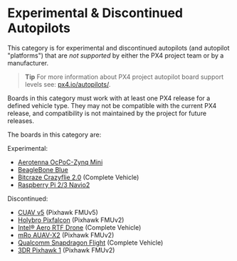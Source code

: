 # Experimental & Discontinued Autopilots

This category is for experimental and discontinued autopilots (and autopilot "platforms") that are *not supported* by either the PX4 project team or by a manufacturer.

> **Tip** For more information about PX4 project autopilot board support levels see: [px4.io/autopilots/](https://px4.io/autopilots/).

Boards in this category must work with at least one PX4 release for a defined vehicle type.
They may not be compatible with the current PX4 release, and compatibility is not maintained by the project for future releases.

The boards in this category are:

Experimental:
- [Aerotenna OcPoC-Zynq Mini](../flight_controller/ocpoc_zynq.md)
- [BeagleBone Blue](../flight_controller/beaglebone_blue.md)
- [Bitcraze Crazyflie 2.0](../complete_vehicles/crazyflie2.md) (Complete Vehicle)
- [Raspberry Pi 2/3 Navio2](../flight_controller/raspberry_pi_navio2.md)

Discontinued:
- [CUAV v5](../flight_controller/cuav_v5.md) (Pixhawk FMUv5)
- [Holybro Pixfalcon](../flight_controller/pixfalcon.md) (Pixhawk FMUv2)
- [Intel® Aero RTF Drone](../complete_vehicles/intel_aero.md) (Complete Vehicle)
- [mRo AUAV-X2](../flight_controller/auav_x2.md)  (Pixhawk FMUv2)
- [Qualcomm Snapdragon Flight](../flight_controller/snapdragon_flight.md) (Complete Vehicle)
- [3DR Pixhawk 1](../flight_controller/pixhawk.md) (Pixhawk FMUv2)

